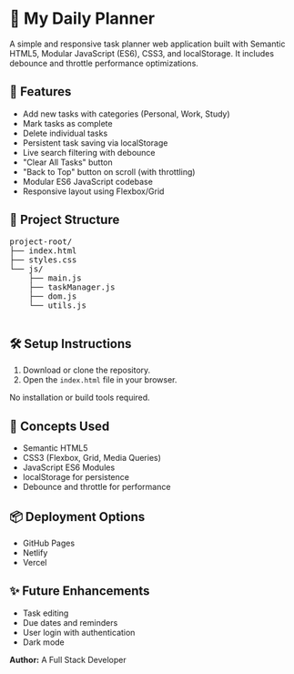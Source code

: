 
<body>

  <h1>📅 My Daily Planner</h1>

  <p>A simple and responsive task planner web application built with Semantic HTML5, Modular JavaScript (ES6), CSS3, and localStorage. It includes debounce and throttle performance optimizations.</p>

  <h2>🚀 Features</h2>
  <ul>
    <li>Add new tasks with categories (Personal, Work, Study)</li>
    <li>Mark tasks as complete</li>
    <li>Delete individual tasks</li>
    <li>Persistent task saving via localStorage</li>
    <li>Live search filtering with debounce</li>
    <li>"Clear All Tasks" button</li>
    <li>"Back to Top" button on scroll (with throttling)</li>
    <li>Modular ES6 JavaScript codebase</li>
    <li>Responsive layout using Flexbox/Grid</li>
  </ul>

  <h2>📁 Project Structure</h2>
  <pre>
project-root/
├── index.html
├── styles.css
└── js/
    ├── main.js
    ├── taskManager.js
    ├── dom.js
    └── utils.js
  </pre>

  <h2>🛠️ Setup Instructions</h2>
  <ol>
    <li>Download or clone the repository.</li>
    <li>Open the <code>index.html</code> file in your browser.</li>
  </ol>
  <p>No installation or build tools required.</p>

  <h2>🧠 Concepts Used</h2>
  <ul>
    <li>Semantic HTML5</li>
    <li>CSS3 (Flexbox, Grid, Media Queries)</li>
    <li>JavaScript ES6 Modules</li>
    <li>localStorage for persistence</li>
    <li>Debounce and throttle for performance</li>
  </ul>

  <h2>📦 Deployment Options</h2>
  <ul>
    <li>GitHub Pages</li>
    <li>Netlify</li>
    <li>Vercel</li>
  </ul>

  <h2>✨ Future Enhancements</h2>
  <ul>
    <li>Task editing</li>
    <li>Due dates and reminders</li>
    <li>User login with authentication</li>
    <li>Dark mode</li>
  </ul>

  <p><strong>Author:</strong> A Full Stack Developer</p>

</body>
</html>
